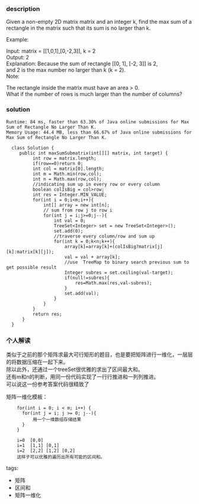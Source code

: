 ### description    
  Given a non-empty 2D matrix matrix and an integer k, find the max sum of a rectangle in the matrix such that its sum is no larger than k.  
    
  Example:  
    
  Input: matrix = [[1,0,1],[0,-2,3]], k = 2  
  Output: 2   
  Explanation: Because the sum of rectangle [[0, 1], [-2, 3]] is 2,  
               and 2 is the max number no larger than k (k = 2).  
  Note:  
    
  The rectangle inside the matrix must have an area > 0.  
  What if the number of rows is much larger than the number of columns?  
### solution    
```    
Runtime: 84 ms, faster than 63.30% of Java online submissions for Max Sum of Rectangle No Larger Than K.  
Memory Usage: 44.4 MB, less than 66.67% of Java online submissions for Max Sum of Rectangle No Larger Than K.  
  
  class Solution {  
     public int maxSumSubmatrix(int[][] matrix, int target) {  
          int row = matrix.length;  
          if(row==0)return 0;  
          int col = matrix[0].length;  
          int m = Math.min(row,col);  
          int n = Math.max(row,col);  
          //indicating sum up in every row or every column  
          boolean colIsBig = col>row;  
          int res = Integer.MIN_VALUE;  
          for(int i = 0;i<m;i++){  
              int[] array = new int[n];  
              // sum from row j to row i  
              for(int j = i;j>=0;j--){  
                  int val = 0;  
                  TreeSet<Integer> set = new TreeSet<Integer>();  
                  set.add(0);  
                  //traverse every column/row and sum up  
                  for(int k = 0;k<n;k++){  
                      array[k]=array[k]+(colIsBig?matrix[j][k]:matrix[k][j]);  
                      val = val + array[k];  
                      //use  TreeMap to binary search previous sum to get possible result   
                      Integer subres = set.ceiling(val-target);  
                      if(null!=subres){  
                          res=Math.max(res,val-subres);  
                      }  
                      set.add(val);  
                  }  
              }  
          }  
          return res;  
      }  
  }  
```    
    
### 个人解读    
  类似于之前的那个矩阵求最大可行矩形的题目，也是要把矩阵进行一维化，一层层的将数据压缩在一起下来。  
  除以此外，还通过一个treeSet很优雅的求出了区间最大和。  
  还有m和n的判断，用同一份代码实现了一行行推进和一列列推进。  
  可以说这一份参考答案代码很精致了  
    
    
  矩阵一维化模板：  
  ```  
      for(int i = 0; i < m; i++) {  
        for(int j = i; j >= 0; j--){  
            用一个一维数组存储结果  
        }    
      }  
        
      i=0  [0,0]  
      i=1  [1,1] [0,1]  
      i=2  [2,2] [1,2] [0,2]  
      这样子可以优雅的遍历出所有可能的区间和。  
  ```  
    
    
tags:    
  -  矩阵  
  -  区间和  
  -  矩阵一维化  
